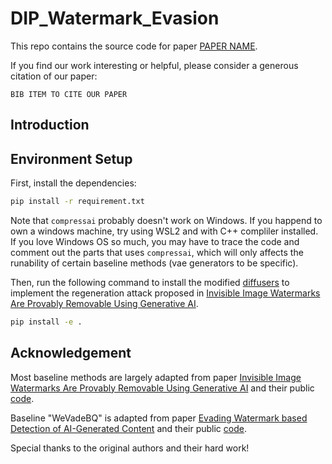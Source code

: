 # DIP_Watermark_Evasion
This repo contains the source code for paper [PAPER NAME](PAPER_LINK).

If you find our work interesting or helpful, please consider a generous citation of our paper:

```
BIB ITEM TO CITE OUR PAPER
```

## Introduction


## Environment Setup

First, install the dependencies:
```bash
pip install -r requirement.txt
```
Note that ```compressai``` probably doesn't work on Windows. If you happend to own a windows machine, try using WSL2 and with C++ compliler installed. If you love Windows OS so much, you may have to trace the code and comment out the parts that uses ```compressai```, which will only affects the runability of certain baseline methods (vae generators to be specific).

Then, run the following command to install the modified [diffusers](https://github.com/huggingface/diffusers) to implement the regeneration attack proposed in [Invisible Image Watermarks Are Provably Removable Using Generative AI](https://arxiv.org/abs/2306.01953).

```bash
pip install -e .
```

## Acknowledgement

Most baseline methods are largely adapted from paper [Invisible Image Watermarks Are Provably Removable Using Generative AI](https://arxiv.org/abs/2306.01953) and their public [code](https://github.com/XuandongZhao/WatermarkAttacker/tree/main).

Baseline "WeVadeBQ" is adapted from paper [Evading Watermark based Detection of AI-Generated Content](https://arxiv.org/abs/2305.03807) and their public [code](https://github.com/zhengyuan-jiang/WEvade).

Special thanks to the original authors and their hard work!
